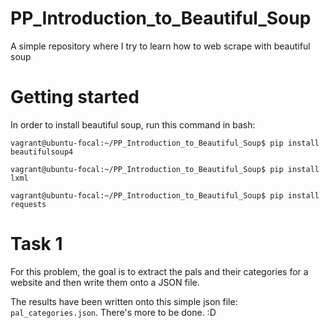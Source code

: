 # PP_Introduction_to_Beautiful_Soup
A simple repository where I try to learn how to web scrape with beautiful soup

# Getting started
In order to install beautiful soup, run this command in bash:
```Shell
vagrant@ubuntu-focal:~/PP_Introduction_to_Beautiful_Soup$ pip install beautifulsoup4
```
```Shell
vagrant@ubuntu-focal:~/PP_Introduction_to_Beautiful_Soup$ pip install lxml
```
```Shell
vagrant@ubuntu-focal:~/PP_Introduction_to_Beautiful_Soup$ pip install requests
```

# Task 1
For this problem, the goal is to extract the pals and their categories for a website and then
write them onto a JSON file.

The results have been written onto this simple json file: `pal_categories.json`. 
There's more to be done. :D

